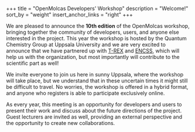 +++
title = "OpenMolcas Developers' Workshop"
description = "Welcome!"
sort_by = "weight"
insert_anchor_links = "right"
+++

We are pleased to announce the **10th edition** of the OpenMolcas workshop,
bringing together the community of developers, users, and anyone else
interested in the project. This year the workshop is hosted by the Quantum
Chemistry Group at Uppsala University and we are very excited to announce that
we have partnered up with <a href="https://trex-coe.eu/" target="_blank">T-REX</a> and
<a href="https://enccs.se/" target="_blank">ENCSS</a>, which will help us with the organization, but most
importantly will contribute to the scientific part as well!

We invite everyone to join us here in sunny Uppsala, where the workshop will
take place, but we understand that in these uncertain times it might still be
difficult to travel. No worries, the workshop is offered in a hybrid format,
and anyone who registers is able to participate exclusively online.

As every year, this meeting is an opportunity for developers and users to
present their work and discuss about the future directions of the project.
Guest lecturers are invited as well, providing an external perspective and the
opportunity to create new collaborations.

